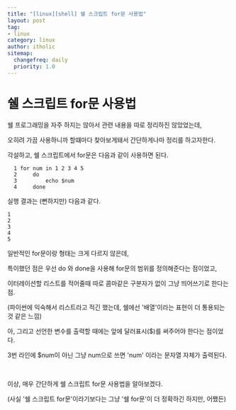 ```yaml
---
title: "[linux][shell] 쉘 스크립트 for문 사용법"
layout: post
tag:
- linux
category: linux
author: itholic
sitemap:
  changefreq: daily
  priority: 1.0
---
```


# 쉘 스크립트 for문 사용법

쉘 프로그래밍을 자주 하지는 않아서 관련 내용을 따로 정리하진 않았었는데,

오히려 가끔 사용하니까 할떄마다 찾아보게돼서 간단하게나마 정리를 하고자한다.

각설하고, 쉘 스크립트에서 for문은 다음과 같이 사용하면 된다.

```shell
  1 for num in 1 2 3 4 5
  2     do
  3         echo $num
  4     done
```

실행 결과는 (뻔하지만) 다음과 같다.

```
1
2
3
4
5
```

일반적인 for문이랑 형태는 크게 다르지 않은데,

특이했던 점은 우선 do 와 done을 사용해 for문의 범위를 정의해준다는 점이었고,

이터레이션할 리스트를 적어줄때 따로 콤마같은 구분자가 없이 그냥 띄어쓰기로 한다는 점.

(파이썬에 익숙해서 리스트라고 적긴 했는데, 쉘에선 '배열'이라는 표현이 더 통용되는 것 같은 느낌)

아, 그리고 선언한 변수를 출력할 때에는 앞에 달러표시($)를 써주어야 한다는 점이었다.

3번 라인에 $num이 아닌 그냥 num으로 쓰면 'num' 이라는 문자열 자체가 출력된다.

<br/>

이상, 매우 간단하게 쉘 스크립트 for문 사용법을 알아보겠다.

(사실 '쉘 스크립트 for문'이라기보다는 그냥 '쉘 for문'이 더 정확하긴 하지만, 어쨌든)
